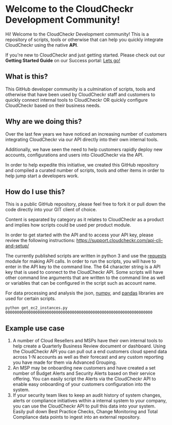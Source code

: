 # Welcome to the CloudCheckr Development Community!

Hi! Welcome to the CloudCheckr Development community! This is a repository of scripts, tools or otherwise that can help you quickly integrate CloudCheckr using the native **API**.

If you're new to CloudCheckr and just getting started. Please check out our **Getting Started Guide** on our Success portal: [Lets go!](https://support.cloudcheckr.com/getting-started-with-cloudcheckr/)

## What is this?

This GitHub developer community is a culmination of scripts, tools and otherwise that have been used by CloudCheckr staff and customers to quickly connect internal tools to CloudCheckr OR quickly configure CloudCheckr based on their business needs.

## Why are we doing this?

Over the last few years we have noticed an increasing number of customers integrating CloudCheckr via our API directly into their own internal tools. 

Additionally, we have seen the need to help customers rapidly deploy new accounts, configurations and users into CloudCheckr via the API. 

In order to help expedite this initiative, we created this GitHub repository and compiled a curated number of scripts, tools and other items in order to help jump start a developers work.

## How do I use this?

This is a public GitHub repository, please feel free to fork it or pull down the code directly into your GIT client of choice.

Content is separated by category as it relates to CloudCheckr as a product and implies how scripts could be used per product module.

In order to get started with the API and to access your API key, please review the following instructions: https://support.cloudcheckr.com/api-cli-and-setup/

The currently published scripts are written in python 3 and use the [requests](http://docs.python-requests.org/en/master/) module for making API calls. In order to run the scripts, you will have to enter in the API key to the command line. The 64 character string is a API key that is used to connect to the CloudCheckr API. Some scripts will have other command line arguments that are written to the command line as well or variables that can be configured in the script such as account name.

For data processing and analysis the json, [numpy](http://www.numpy.org/), and [pandas](https://pandas.pydata.org/) libraries are used for certain scripts.

```
python get_ec2_instances.py 0000000000000000000000000000000000000000000000000000000000000000
```

## Example use case

1. A number of Cloud Resellers and MSPs have their own internal tools to help create a Quarterly Business Review document or dashboard. Using the CloudCheckr API you can pull out a end customers cloud spend data across 1-N accounts as well as their forecast and any custom reporting you have made for them via Advanced Grouping.
2. An MSP may be onboarding new customers and have created a set number of Budget Alerts and Security Alerts based on their service offering. You can easily script the Alerts via the CloudCheckr API to enable easy onboarding of your customers configuration into the system.
3. If your security team likes to keep an audit history of system changes, alerts or compliance initiatives within a internal system to your company, you can use the CloudCheckr API to pull this data into your system. Easily pull down Best Practice Checks, Change Monitoring and Total Compliance data points to ingest into an external repository.